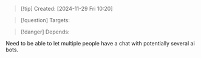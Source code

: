 
>[!tip] Created: [2024-11-29 Fri 10:20]

>[!question] Targets: 

>[!danger] Depends: 

Need to be able to let multiple people have a chat with potentially several ai bots.
